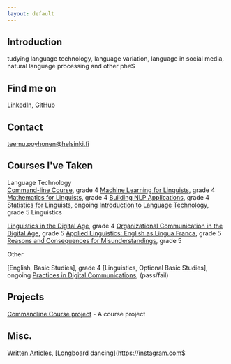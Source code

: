 ```yaml
---
layout: default
---
```


## Introduction
tudying language technology, language variation, language in social media, natural language processing and other phe$
## Find me on

[LinkedIn](https://fi.linkedin.com/in/teemu-p%C3%B6yh%C3%B6nen-b26542157), [GitHub](https://github.com/teemursu)

## Contact

teemu.poyhonen@helsinki.fi

## Courses I've Taken

Language Technology                                                                                                  
[Command-line Course](https://courses.helsinki.fi/en/KIK-LG218/126710126), grade 4
[Machine Learning for Linguists](https://courses.helsinki.fi/en/kik-lg210/130394715), grade 4
[Mathematics for Linguists](https://courses.helsinki.fi/en/kik-lg209/125773335), grade 4                             [Building NLP Applications](https://courses.helsinki.fi/en/kik-lg211/121228521), grade 4
[Statistics for Linguists](https://courses.helsinki.fi/en/KIK-LG207/130394615), ongoing
[Introduction to Language Technology](https://courses.helsinki.fi/en/kik-405/124787882), grade 5
                                                                                                                                                                                                                                          Linguistics

[Linguistics in the Digital Age](https://courses.helsinki.fi/en/lda-3103), grade 4
[Organizational Communication in the Digital Age](https://courses.helsinki.fi/en/GPC-O315/124564272), grade 5
[Applied Linguistics: English as Lingua Franca](https://courses.helsinki.fi/en/kik-en217/125379765), grade 5
[Reasons and Consequences for Misunderstandings](https://courses.helsinki.fi/en/aykik-408/125298555), grade 5


Other

[English, Basic Studies], grade 4
[Linguistics, Optional Basic Studies], ongoing
[Practices in Digital Communications](https://courses.helsinki.fi/en/aypvk-606/123707113), (pass/fail)


## Projects

[Commandline Course project](https://github.com/Teemursu/cmdline_course) - A course project

## Misc.

[Written Articles](https://btsbzine.com/?author=5a1af41b53450a9c544d9a19), [Longboard dancing](https://instagram.com$





